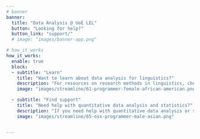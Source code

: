 ```yaml
---
# banner
banner:
  title: "Data Analysis @ UoE LEL"
  button: "Looking for help?"
  button_link: "support/"
  # image: "images/banner-app.png"

# how_it_works
how_it_works:   
  enable: true
  block:
  - subtitle: "Learn"
    title: "Want to learn about data analysis for linguistics?"
    description: "For resources on research methods in linguistics, check out the [Study design](./study-design/), [Measures](./measures/) and [Data analysis](./analysis/) pages. For more general research skills and software, check the [Skills](./skills/) and [Software](./software/) pages. To know which courses in research methods/data analysis are offered to LEL students, see the [Courses](./courses/) page."
    image: "images/streamline/61-programmer-female-african-american.png"

  - subtitle: "Find support"
    title: "Need help with quantitative data analysis and statistics?"
    description: "If you need help with quantitative data analysis or statistical aspects of your research or dissertation, please find the available support channels on the [Support](./support/) page."
    image: "images/streamline/65-osx-programmer-male-asian.png"


---
```

